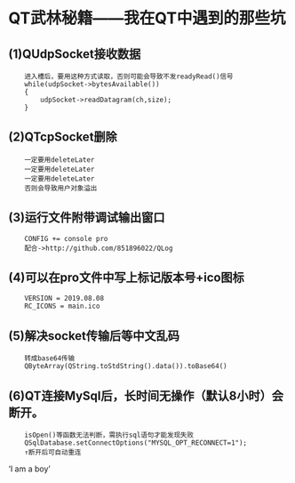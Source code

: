 
# QT武林秘籍——我在QT中遇到的那些坑

## (1)QUdpSocket接收数据
        进入槽后，要用这种方式读取，否则可能会导致不发readyRead()信号
        while(udpSocket->bytesAvailable())
        {
            udpSocket->readDatagram(ch,size);
        }
## (2)QTcpSocket删除
        一定要用deleteLater
        一定要用deleteLater
        一定要用deleteLater
        否则会导致用户对象溢出
## (3)运行文件附带调试输出窗口
        CONFIG += console pro
        配合->http://github.com/851896022/QLog
## (4)可以在pro文件中写上标记版本号+ico图标
        VERSION = 2019.08.08
        RC_ICONS = main.ico
## (5)解决socket传输后等中文乱码
        转成base64传输
        QByteArray(QString.toStdString().data()).toBase64()
## (6)QT连接MySql后，长时间无操作（默认8小时）会断开。
        isOpen()等函数无法判断，需执行sql语句才能发现失败
        QSqlDatabase.setConnectOptions("MYSQL_OPT_RECONNECT=1");
        ↑断开后可自动重连

        
‘I am a boy’
